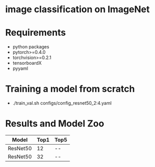 # image classification on ImageNet

# Requirements

* python packages
* pytorch>=0.4.0
* torchvision>=0.2.1
* tensorboardX
* pyyaml


# Training a model from scratch

* ./train_val.sh configs/config_resnet50_2:4.yaml

# Results and Model Zoo

|     Model    | Top1 |             Top5                |
| ------------ | --- | ------------------------------- |
| ResNet50 |  12 | -- |
| ResNet50     |  32 | -- |
